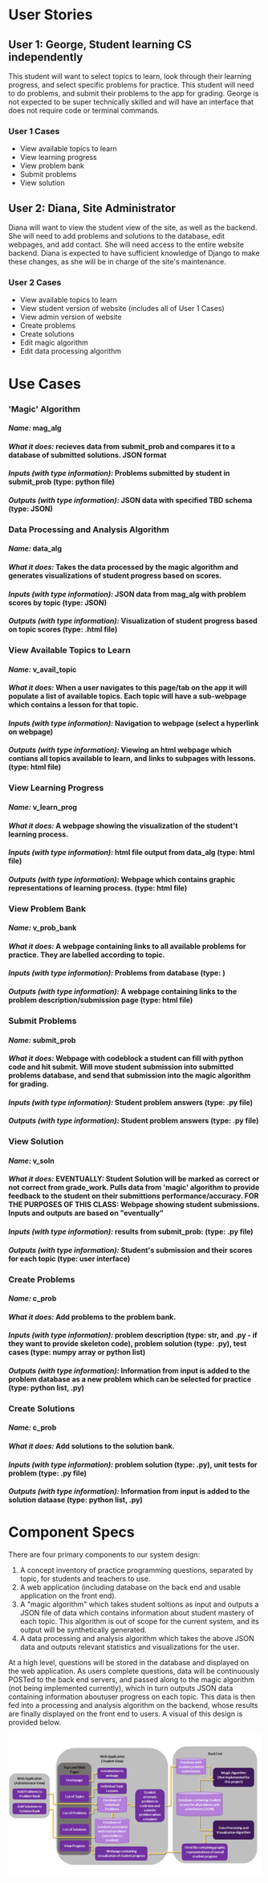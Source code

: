 # User Stories

## User 1: George, Student learning CS independently
This student will want to select topics to learn, look through their learning progress, and select specific problems for practice. This student will need to do problems, and submit their problems to the app for grading. George is not expected to be super technically skilled and will have an interface that does not require code or terminal commands.
### User 1 Cases
- View available topics to learn
- View learning progress
- View problem bank
- Submit problems
- View solution

## User 2: Diana, Site Administrator
Diana will want to view the student view of the site, as well as the backend. She will need to add problems and solutions to the database, edit webpages, and add contact. She will need access to the entire website backend. Diana is expected to have sufficient knowledge of Django to make these changes, as she will be in charge of the site's maintenance. 
### User 2 Cases
- View available topics to learn
- View student version of website (includes all of User 1 Cases)
- View admin version of website
- Create problems
- Create solutions
- Edit magic algorithm 
- Edit data processing algorithm

# Use Cases

### 'Magic' Algorithm
#### _Name:_ mag_alg
#### _What it does:_ recieves data from submit_prob and compares it to a database of submitted solutions. JSON format
#### _Inputs (with type information):_ Problems submitted by student in submit_prob (type: python file)
#### _Outputs (with type information):_ JSON data with specified TBD schema (type: JSON)

### Data Processing and Analysis Algorithm
#### _Name:_ data_alg
#### _What it does:_ Takes the data processed by the magic algorithm and generates visualizations of student progress based on scores.
#### _Inputs (with type information):_ JSON data from mag_alg with problem scores by topic (type: JSON)
#### _Outputs (with type information):_ Visualization of student progress based on topic scores (type: .html file)

### View Available Topics to Learn
#### _Name:_ v_avail_topic
#### _What it does:_ When a user navigates to this page/tab on the app it will populate a list of available topics. Each topic will have a sub-webpage which contains a lesson for that topic.
#### _Inputs (with type information):_ Navigation to webpage (select a hyperlink on webpage)
#### _Outputs (with type information):_ Viewing an html webpage which contians all topics available to learn, and links to subpages with lessons. (type: html file)

### View Learning Progress
#### _Name:_ v_learn_prog
#### _What it does:_ A webpage showing the visualization of the student't learning process.
#### _Inputs (with type information):_ html file output from data_alg (type: html file)
#### _Outputs (with type information):_ Webpage which contains graphic representations of learning process. (type: html file)

### View Problem Bank
#### _Name:_ v_prob_bank
#### _What it does:_ A webpage containing links to all available problems for practice. They are labelled according to topic.
#### _Inputs (with type information):_ Problems from database (type: )
#### _Outputs (with type information):_ A webpage containing links to the problem description/submission page (type: html file)

### Submit Problems
#### _Name:_ submit_prob
#### _What it does:_ Webpage with codeblock a student can fill with python code and hit submit. Will move student submission into submitted problems database, and send that submission into the magic algorithm for grading.
#### _Inputs (with type information):_ Student problem answers (type: .py file)
#### _Outputs (with type information):_ Student problem answers (type: .py file)

### View Solution
#### _Name:_ v_soln
#### _What it does:_ EVENTUALLY: Student Solution will be marked as correct or not correct from grade_work. Pulls data from 'magic' algorithm to provide feedback to the student on their submittions performance/accuracy. FOR THE PURPOSES OF THIS CLASS: Webpage showing student submissions. Inputs and outputs are based on "eventually"
#### _Inputs (with type information):_ results from submit_prob: (type: .py file)
#### _Outputs (with type information):_ Student's submission and their scores for each topic (type: user interface)

### Create Problems
#### _Name:_ c_prob
#### _What it does:_ Add problems to the problem bank.
#### _Inputs (with type information):_ problem description (type: str, and .py - if they want to provide skeleton code), problem solution (type: .py), test cases (type: numpy array or python list)
#### _Outputs (with type information):_ Information from input is added to the problem database as a new problem which can be selected for practice (type: python list, .py)

### Create Solutions
#### _Name:_ c_prob
#### _What it does:_ Add solutions to the solution bank.
#### _Inputs (with type information):_ problem solution (type: .py), unit tests for problem (type: .py file)
#### _Outputs (with type information):_ Information from input is added to the solution dataase (type: python list, .py)

# Component Specs
There are four primary components to our system design:
1. A concept inventory of practice programming questions, separated by topic, for students and teachers to use.
2. A web application (including database on the back end and usable application on the front end).
3. A "magic algorithm" which takes student soltions as input and outputs a JSON file of data which contains information about student mastery of each topic. This algorithm is out of scope for the current system, and its output will be synthetically generated.
4. A data processing and analysis algorithm which takes the above JSON data and outputs relevant statistics and visualizations for the user.

At a high level, questions will be stored in the database and displayed on the web application. As users complete questions, data will be continuously POSTed to the back end servers, and passed along to the magic algorithm (not being implemented currently), which in turn outputs JSON data containing information aboutuser progress on each topic. This data is then fed into a processing and analysis algorithm on the backend, whose results are finally displayed on the front end to users. A visual of this design is provided below.

![Chart of System Design](./system_design.png)
